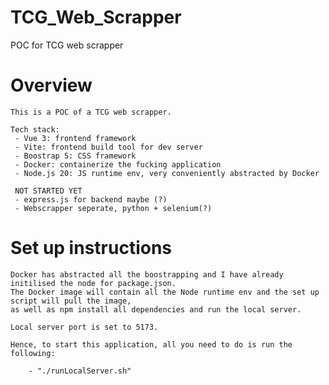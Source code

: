 # TCG_Web_Scrapper
POC for TCG web scrapper

# Overview
    This is a POC of a TCG web scrapper.

    Tech stack:
     - Vue 3: frontend framework
     - Vite: frontend build tool for dev server
     - Boostrap 5: CSS framework
     - Docker: containerize the fucking application
     - Node.js 20: JS runtime env, very conveniently abstracted by Docker

     NOT STARTED YET
     - express.js for backend maybe (?)
     - Webscrapper seperate, python + selenium(?)

# Set up instructions

    Docker has abstracted all the boostrapping and I have already initilised the node for package.json.
    The Docker image will contain all the Node runtime env and the set up script will pull the image,
    as well as npm install all dependencies and run the local server.

    Local server port is set to 5173.

    Hence, to start this application, all you need to do is run the following:

        - "./runLocalServer.sh"
    